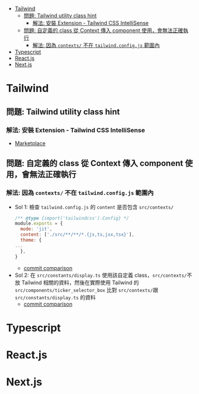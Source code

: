 - [Tailwind](#tailwind)
  - [問題: Tailwind utility class hint](#問題-tailwind-utility-class-hint)
    - [解法: 安裝 Extension - Tailwind CSS IntelliSense](#解法-安裝-extension---tailwind-css-intellisense)
  - [問題: 自定義的 class 從 Context 傳入 component 使用，會無法正確執行](#問題-自定義的-class-從-context-傳入-component-使用會無法正確執行)
    - [解法: 因為 `contexts/` 不在 `tailwind.config.js` 範圍內](#解法-因為-contexts-不在-tailwindconfigjs-範圍內)
- [Typescript](#typescript)
- [React.js](#reactjs)
- [Next.js](#nextjs)

# Tailwind

## 問題: Tailwind utility class hint

### 解法: 安裝 Extension - Tailwind CSS IntelliSense

- [Marketplace](https://marketplace.visualstudio.com/items?itemName=bradlc.vscode-tailwindcss)

## 問題: 自定義的 class 從 Context 傳入 component 使用，會無法正確執行

### 解法: 因為 `contexts/` 不在 `tailwind.config.js` 範圍內

- Sol 1: 檢查 `tailwind.config.js` 的 `content` 是否包含 `src/contexts/`
  ```jsx
  /** @type {import('tailwindcss').Config} */
  module.exports = {
    mode: 'jit',
    content: ['./src/**/**/*.{js,ts,jsx,tsx}'],
    theme: {
  ...
  	},
  }

  ```
  - [commit comparison](https://github.com/CAFECA-IO/TideBit-DeFi/compare/b6d5f2f939411b23339eae77637f0c47565129a7...ac9961c9187325176cf4d7d8d4b3c74147d3595e)
- Sol 2: 在 `src/constants/display.ts` 使用該自定義 class，`src/contexts/`不放 Tailwind 相關的資料，然後在實際使用 Tailwind 的 `src/components/ticker_selector_box` 比對 `src/contexts/`跟 `src/constants/display.ts` 的資料
  - [commit comparison](https://github.com/CAFECA-IO/TideBit-DeFi/compare/ac9961c9187325176cf4d7d8d4b3c74147d3595e...ffda25503ae558913f7d278d477aea4b14480aaf)

# Typescript

# React.js

# Next.js
